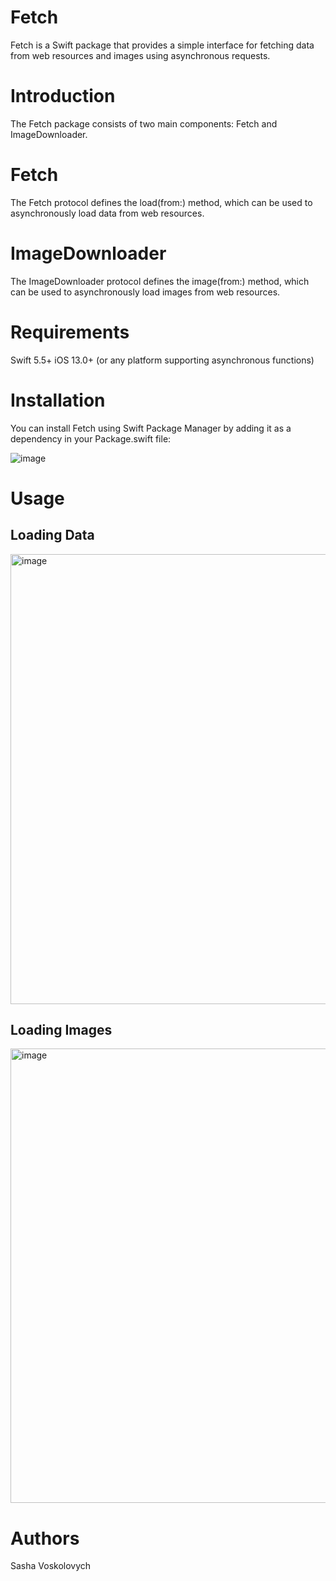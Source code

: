 # Fetch


Fetch is a Swift package that provides a simple interface for fetching data from web resources and images using asynchronous requests.

# Introduction

The Fetch package consists of two main components: Fetch and ImageDownloader.

# Fetch

The Fetch protocol defines the load(from:) method, which can be used to asynchronously load data from web resources.

# ImageDownloader

The ImageDownloader protocol defines the image(from:) method, which can be used to asynchronously load images from web resources.

# Requirements

Swift 5.5+
iOS 13.0+ (or any platform supporting asynchronous functions)

# Installation
You can install Fetch using Swift Package Manager by adding it as a dependency in your Package.swift file:

![image](https://github.com/Vosikkk/Fetcher/assets/112954998/97b7f9d0-add1-472b-921b-c723f2a33dc3)

# Usage

## Loading Data

<img width="720" alt="image" src="https://github.com/Vosikkk/Fetcher/assets/112954998/53d96200-76ae-4940-b8d0-6b88b1177561">

## Loading Images

<img width="727" alt="image" src="https://github.com/Vosikkk/Fetcher/assets/112954998/9fa99869-cc36-4c57-8c6d-fd27111501f6">

# Authors
Sasha Voskolovych
